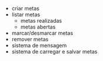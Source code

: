 - criar metas
- listar metas
    - metas realizadas
    - metas abertas
- marcar/desmarcar metas
- remover metas
- sistema de mensagem
- sistema de carregar e salvar metas